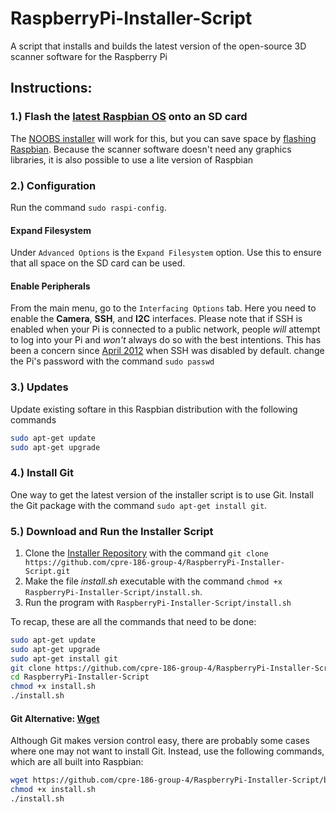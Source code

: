 # RaspberryPi-Installer-Script
A script that installs and builds the latest version of the open-source 3D scanner software for the Raspberry Pi

## Instructions:
### 1.) Flash the [latest Raspbian OS](https://www.raspberrypi.org/downloads/raspbian/) onto an SD card
The [NOOBS installer](https://www.raspberrypi.org/downloads/noobs/) will work for this, but you can save space by
[flashing Raspbian](https://www.raspberrypi.org/documentation/installation/installing-images/README.md). Because 
the scanner software doesn't need any graphics libraries, it is also possible to use a lite version of Raspbian
### 2.) Configuration
Run the command `sudo raspi-config`.
#### Expand Filesystem
Under `Advanced Options` is the `Expand Filesystem` option. Use this to ensure that all space on the SD card can 
be used.
#### Enable Peripherals
From the main menu, go to the `Interfacing Options` tab. Here you need to enable the __Camera__, __SSH__, and __I2C__
interfaces. Please note that if SSH is enabled when your Pi is connected to a public network, people _will_ attempt to log into your Pi and _won't_ always do so with the best intentions. This has been a concern since [April 2012](https://www.raspberrypi.org/blog/updated-debian-arch-linux-arm-images/) when SSH was disabled by default. 
change the Pi's password with the command `sudo passwd`
### 3.) Updates
Update existing softare in this Raspbian distribution with the following commands
```bash
sudo apt-get update
sudo apt-get upgrade
```
### 4.) Install Git
One way to get the latest version of the installer script is to use Git. Install the Git package with the 
command `sudo apt-get install git`.
### 5.) Download and Run the Installer Script
1. Clone the [Installer Repository](https://github.com/cpre-186-group-4/RaspberryPi-Installer-Script) with the command `git clone https://github.com/cpre-186-group-4/RaspberryPi-Installer-Script.git`
2. Make the file _install.sh_ executable with the command `chmod +x RaspberryPi-Installer-Script/install.sh`.
3. Run the program with `RaspberryPi-Installer-Script/install.sh`

To recap, these are all the commands that need to be done:
```bash
sudo apt-get update
sudo apt-get upgrade
sudo apt-get install git
git clone https://github.com/cpre-186-group-4/RaspberryPi-Installer-Script.git
cd RaspberryPi-Installer-Script
chmod +x install.sh
./install.sh
```
#### Git Alternative: [Wget](https://www.gnu.org/software/wget/)
Although Git makes version control easy, there are probably some cases where one may not want to install Git. Instead, use the following commands, which are all built into Raspbian:
```bash
wget https://github.com/cpre-186-group-4/RaspberryPi-Installer-Script/blob/master/install.sh
chmod +x install.sh
./install.sh
```
